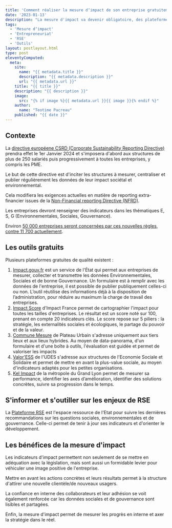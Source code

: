 ```yaml
---
title: 'Comment réaliser la mesure dʼimpact de son entreprise gratuitement et pourquoi ?'
date: '2023-01-13'
description: "La mesure d'impact va devenir obligatoire, des plateformes gratuites permettent de s'y préparer. Produire et partager les données à impact est incontournable pour mieux communiquer en externe, susciter l'adhésion des collaborateurs en interne et mesurer le progrès."
tags: 
  - 'Mesure dʼimpact'
  - 'Entrepreneuriat'
  - 'RSE'
  - 'Outils'
layout: postlayout.html
type: post
eleventyComputed:
  meta:
    site:
      name: "{{ metadata.title }}"
      description: "{{ metadata.description }}"
      url: "{{ metadata.url }}"
    title: "{{ title }}"
    description: "{{ description }}"
    image:
      src: "{% if image %}{{ metadata.url }}{{ image }}{% endif %}"
    author:
      name: "Teotime Pacreau"
    published: "{{ date }}"
---
```

## Contexte 

La [directive européene CSRD (Corporate Sustainability Reporting Directive)](https://www.consilium.europa.eu/fr/press/press-releases/2022/11/28/council-gives-final-green-light-to-corporate-sustainability-reporting-directive/) prendra effet le 1er Janvier 2024 et s'imposera d'abord aux structures de plus de 250 salariés puis progressivement à toutes les entreprises, y compris les PME.

Le but de cette directive est d'inciter les structures à mesurer, centraliser et publier régulièrement les données de leur impact sociétal et environnemental. 

Cela modifiera les exigences actuelles en matière de reporting extra-financier issues de la [Non-Financial reporting Directive (NFRD)](https://finance.ec.europa.eu/capital-markets-union-and-financial-markets/company-reporting-and-auditing/company-reporting/corporate-sustainability-reporting_en).

Les entreprises devront renseigner des indicateurs dans les thématiques E, S, G (Environnementales, Sociales, Gouvernance).

Environ [50 000 entreprises seront concernées par ces nouvelles règles, contre 11 700 actuellement](https://www.europarl.europa.eu/news/fr/press-room/20221107IPR49611/durabilite-le-parlement-adopte-de-nouvelles-regles-pour-les-multinationales).

## Les outils gratuits

Plusieurs plateformes gratuites de qualité existent :

1. [Impact.gouv.fr](https://www.impact.gouv.fr/) est un service de l'État qui permet aux entreprises de mesurer, collecter et transmettre les données Environnementales, Sociales et de bonne Gouvernance. Un formulaire est à remplir avec les données de l'entreprise, il est possible de publier publiquement celles-ci ou non. L’outil réutilise des informations déjà à la disposition de l’administration, pour réduire au maximum la charge de travail des entreprises.
2. [Impact Score](https://impactntechscore.impactscore.fr/) d'Impact France permet de cartographier l'impact pour toutes les tailles d'entreprises. Le résultat est un score noté sur 100, prenant en compte 20 indicateurs clés. Le score repose sur 5 piliers : la stratégie, les externalités sociales et écologiques, le partage du pouvoir et de la valeur.
3. [Commune Mesure](https://communemesure.fr/) de Plateau Urbain s'adresse uniquement aux tiers lieux et aux lieux hybrides. Au moyen de data-panorama, d'un formulaire et d'une boîte à outils, l'évaluation est guidée et permet de valoriser les impacts
4. [Valor'ESS](https://www.valoress-udes.fr/) de l'UDES s'adresse aux structures de l'Economie Sociale et Solidaire et permet de mettre en avant la plus-value sociale, au moyen d'indicateurs adaptés pour les petites organisations.
5. [Kel Impact](https://kelimpact.grandlyon.com/) de la métropole du Grand Lyon permet de  mesurer sa performance, identifier les axes d’amélioration, identifier des solutions concrètes, suivre sa progression dans le temps.

## S'informer et s'outiller sur les enjeux de RSE

La [Plateforme RSE](https://www.strategie.gouv.fr/reseau-france-strategie/plateforme-rse) est l'espace ressource de l'Etat pour suivre les dernières recommandations sur les questions sociales, environnementales et de gouvernance. Celle-ci permet de tenir à jour ses indicateurs et d'orienter le développement.

## Les bénéfices de la mesure d'impact

Les indicateurs d'impact permettent non seulement de se mettre en adéquation avec la législation, mais sont aussi un formidable levier pour véhiculer une image positive de l'entreprise.

Mettre en avant les actions concrètes et leurs résultats permet à la structure d'attirer une nouvelle clientèle/de nouveaux usagers.

La confiance en interne des collaborateurs et leur adhésion se voit également renforcée car les données sociales et de gouvernance sont lisibles et partagées. 

Enfin, la mesure d'impact permet de mesurer les progrès en interne et axer la stratégie dans le réel.